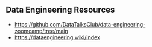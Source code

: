 ## Data Engineering Resources
- https://github.com/DataTalksClub/data-engineering-zoomcamp/tree/main
- https://dataengineering.wiki/Index
